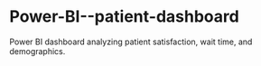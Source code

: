 # Power-BI--patient-dashboard
Power BI dashboard analyzing patient satisfaction, wait time, and demographics.
